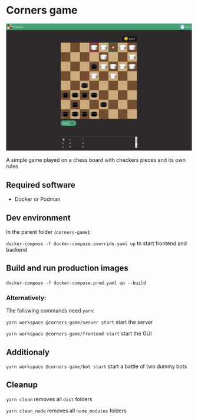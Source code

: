 # Corners game

<img src="./screenshots/game.png" width="550">

A simple game played on a chess board with checkers pieces and its own 
rules

## Required software

* Docker or Podman

## Dev environment

In the parent folder (`corners-game`):

`docker-compose -f docker-compose.override.yaml up` to start frontend and backend

## Build and run production images

`docker-compose -f docker-compose.prod.yaml up --build` 

### Alternatively:

The following commands need `yarn`:

`yarn workspace @corners-game/server start` start the server

`yarn workspace @corners-game/frontend start` start the GUI

## Additionaly

`yarn workspace @corners-game/bot start` start a battle of two dummy bots

## Cleanup

`yarn clean` removes all `dist` folders

`yarn clean_node` removes all `node_modules` folders
